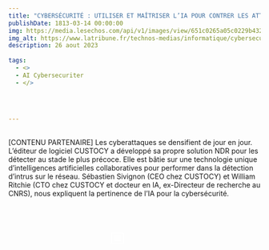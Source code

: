 ```yaml
---
title: "CYBERSÉCURITÉ : UTILISER ET MAÎTRISER L’IA POUR CONTRER LES ATTAQUES"
publishDate: 1813-03-14 00:00:00
img: https://media.lesechos.com/api/v1/images/view/651c0265a05c0229b432fa18/1280x720-webp/0902389891648-web-tete.webp
img_alt: https://www.latribune.fr/technos-medias/informatique/cybersecurite-pourquoi-les-menaces-sont-plus-elevees-que-jamais-983903.html
description: 26 aout 2023
  
tags:
  - <>
  -	AI Cybersecuriter
  - </>

 

  
---
```


## 

[CONTENU PARTENAIRE] Les cyberattaques se densifient de jour en jour. L’éditeur de logiciel CUSTOCY a développé sa propre solution NDR pour les détecter au stade le plus précoce. Elle est bâtie sur une technologie unique d’intelligences artificielles collaboratives pour performer dans la détection d’intrus sur le réseau. Sébastien Sivignon (CEO chez CUSTOCY) et William Ritchie (CTO chez CUSTOCY et docteur en IA, ex-Directeur de recherche au CNRS), nous expliquent la pertinence de l’IA pour la cybersécurité.


<BaseLayout>
<br>
<br>
<br>
<div class="contain-btn-phase1">
 <a class="a-btn" href="https://www.bfmtv.com/economie/replay-emissions/hashtag-jmleco/cybersecurite-utiliser-et-maitriser-l-ia-pour-contrer-les-attaques_AV-202309260033.html" data-astro-cid-balv45lp="" data-astro-source-file="C:/Users/kevin/portfolio/src/components/CallToAction.astro" data-astro-source-loc="9:17"> <svg xmlns="http://www.w3.org/2000/svg" width="32" height="32" fill="#ffffff" viewBox="0 0 256 256"><path d="M216,40H40A16,16,0,0,0,24,56V200a16,16,0,0,0,16,16H216a16,16,0,0,0,16-16V56A16,16,0,0,0,216,40Zm0,160H40V56H216V200ZM184,96a8,8,0,0,1-8,8H80a8,8,0,0,1,0-16h96A8,8,0,0,1,184,96Zm0,32a8,8,0,0,1-8,8H80a8,8,0,0,1,0-16h96A8,8,0,0,1,184,128Zm0,32a8,8,0,0,1-8,8H80a8,8,0,0,1,0-16h96A8,8,0,0,1,184,160Z"></path></svg></a>
</div>
 <style>
	.a-btn{
		width:20% !important;
	}
	.contain-btn-phase1{
		display: flex;
		justify-content: center;
	}
 </style>
</BaseLayout>
